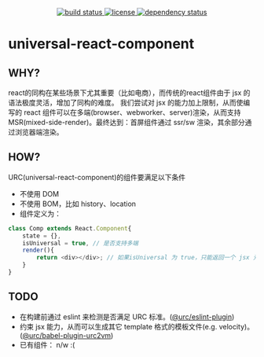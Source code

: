 <p align="center">
  <a href="https://ci.appveyor.com/api/projects/status/v562l6v4h098dvtf?svg=true">
    <img src="https://ci.appveyor.com/api/projects/status/v562l6v4h098dvtf?svg=true"
         alt="build status">
  </a>
  <a href="https://github.com/tplss/node/blob/master/LICENSE.md">
    <img src="https://img.shields.io/npm/l/rollup.svg"
         alt="license">
  </a>
  <a href="https://david-dm.org/tplss/node">
    <img src="https://david-dm.org/tplss/node/status.svg"
         alt="dependency status">
  </a>
</p>

# universal-react-component

## WHY?

react的同构在某些场景下尤其重要（比如电商），而传统的react组件由于 jsx 的语法极度灵活，增加了同构的难度。
我们尝试对 jsx 的能力加上限制，从而使编写的 react 组件可以在多端(browser、webworker、server)渲染，从而支持MSR(mixed-side-render)。最终达到：首屏组件通过 ssr/sw 渲染，其余部分通过浏览器端渲染。

## HOW?
URC(universal-react-component)的组件要满足以下条件

+ 不使用 DOM
+ 不使用 BOM，比如 history、location
+ 组件定义为：

```js
class Comp extends React.Component{
    state = {},
    isUniversal = true, // 是否支持多端
    render(){
        return <div></div>; // 如果isUniversal 为 true，只能返回一个 jsx 元素，不能有其它逻辑。
    }
}
```

## TODO

+ 在构建前通过 eslint 来检测是否满足 URC 标准。([@urc/eslint-plugin](https://www.npmjs.com/package/@urc/eslint-plugin))
+ 约束 jsx 能力，从而可以生成其它 template 格式的模板文件(e.g. velocity)。([@urc/babel-plugin-urc2vm](https://www.npmjs.com/package/@urc/babel-plugin-urc2vm))
+ 已有组件： n/w :(
